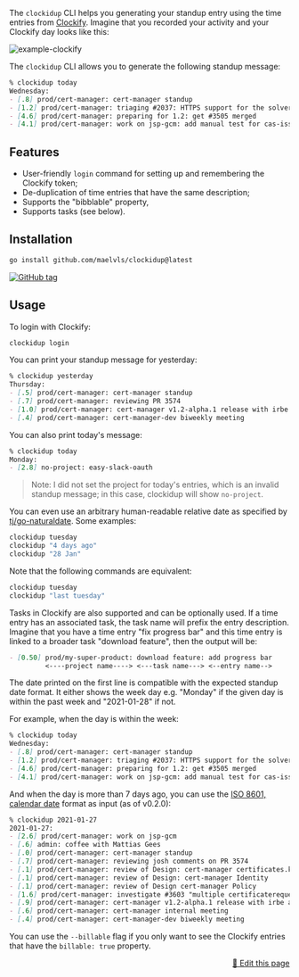 The `clockidup` CLI helps you generating your standup entry using the time entries from [Clockify](https://clockify.me). Imagine that you recorded your activity and your Clockify day looks like this:

![example-clockify](https://user-images.githubusercontent.com/2195781/106798923-ef23ec80-665e-11eb-8810-c023b00a2c14.png)

The `clockidup` CLI allows you to generate the following standup message:

```md
% clockidup today
Wednesday:
- [.8] prod/cert-manager: cert-manager standup
- [1.2] prod/cert-manager: triaging #2037: HTTPS support for the solver’s listener
- [4.6] prod/cert-manager: preparing for 1.2: get #3505 merged
- [4.1] prod/cert-manager: work on jsp-gcm: add manual test for cas-issuer
```

## Features

- User-friendly `login` command for setting up and remembering the Clockify token;
- De-duplication of time entries that have the same description;
- Supports the "bibblable" property,
- Supports tasks (see below).

## Installation

```sh
go install github.com/maelvls/clockidup@latest
```

[![GitHub tag](https://img.shields.io/github/release/maelvls/clockidup.svg)](https://github.com/maelvls/clockidup/releases)

## Usage

To login with Clockify:

```sh
clockidup login
```

You can print your standup message for yesterday:

```md
% clockidup yesterday
Thursday:
- [.5] prod/cert-manager: cert-manager standup
- [.7] prod/cert-manager: reviewing PR 3574
- [1.0] prod/cert-manager: cert-manager v1.2-alpha.1 release with irbe and maartje
- [.4] prod/cert-manager: cert-manager-dev biweekly meeting
```

You can also print today's message:

```md
% clockidup today
Monday:
- [2.8] no-project: easy-slack-oauth
```

> Note: I did not set the project for today's entries, which is an invalid standup message; in this case, clockidup will show `no-project`.

You can even use an arbitrary human-readable relative date as specified by [tj/go-naturaldate](https://github.com/tj/go-naturaldate#examples). Some examples:

```sh
clockidup tuesday
clockidup "4 days ago"
clockidup "28 Jan"
```

Note that the following commands are equivalent:

```sh
clockidup tuesday
clockidup "last tuesday"
```

Tasks in Clockify are also supported and can be optionally used. If a time entry has an associated task, the task name will prefix the entry description. Imagine that you have a time entry "fix progress bar" and this time entry is linked to a broader task "download feature", then the output will be:

```md
- [0.50] prod/my-super-product: download feature: add progress bar
         <----project name----> <---task name---> <--entry name-->
```

The date printed on the first line is compatible with the expected standup date format. It either shows the week day e.g. "Monday" if the given day is within the past week and "2021-01-28" if not.

For example, when the day is within the week:

```md
% clockidup today
Wednesday:
- [.8] prod/cert-manager: cert-manager standup
- [1.2] prod/cert-manager: triaging #2037: HTTPS support for the solver’s listener
- [4.6] prod/cert-manager: preparing for 1.2: get #3505 merged
- [4.1] prod/cert-manager: work on jsp-gcm: add manual test for cas-issuer
```

And when the day is more than 7 days ago, you can use the
[ISO 8601, calendar date](https://en.wikipedia.org/wiki/ISO_8601#Calendar_dates) format as input (as of v0.2.0):

```md
% clockidup 2021-01-27
2021-01-27:
- [2.6] prod/cert-manager: work on jsp-gcm
- [.6] admin: coffee with Mattias Gees
- [.0] prod/cert-manager: cert-manager standup
- [.7] prod/cert-manager: reviewing josh comments on PR 3574
- [.1] prod/cert-manager: review of Design: cert-manager certificates.k8s.io Adoption
- [.1] prod/cert-manager: review of Design: cert-manager Identity
- [.1] prod/cert-manager: review of Design cert-manager Policy
- [1.6] prod/cert-manager: investigate #3603 "multiple certificaterequests"
- [.9] prod/cert-manager: cert-manager v1.2-alpha.1 release with irbe and maartje
- [.6] prod/cert-manager: cert-manager internal meeting
- [.4] prod/cert-manager: cert-manager-dev biweekly meeting
```

You can use the `--billable` flag if you only want to see the Clockify entries
that have the `billable: true` property.

<div style="text-align: right"><a href="https://github.com/maelvls/clockidup/edit/gh-pages/index.md">🐓 Edit this page</a></div>

